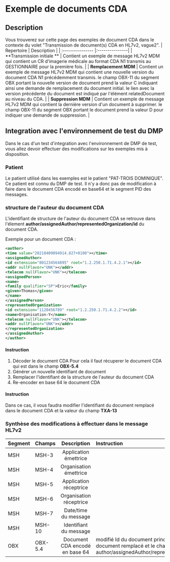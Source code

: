 # Exemple de documents CDA   

## Description
Vous trouverez sur cette page des exemples de document CDA  dans le contexte du volet "Transmission de document(s) CDA en HL7v2, vague2".
| Repertoire  | Description          |
| :--------------- |:---------------|
| **Transmission initiale **  |   Contient un exemple de message HL7v2 MDM qui contient un CR d'imagerie médicale au format CDA N1 transmis au GESTIONNAIRE pour la première fois.      | 
|  **Remplacement MDM** |   Contient un exemple de message HL7v2 MDM qui contient une nouvelle version du document CDA N1 précédemment transmis. le champ OBX-11 du segment OBX portant la nouvelle version de document prend la valeur C indiquant ainsi une demande de remplacement du document initial. le lien avec la version précédente du document est indiqué par l'élément relatedDocument au niveau du CDA.     | 
|  **Suppression MDM** |  Contient un exemple de message HL7v2 MDM qui contient la dernière version d'un document à supprimer. le champ OBX-11 du segment OBX portant le document prend la valeur D pour indiquer une demande de suppression.  | 

 
## Integration avec l'environnement de test du DMP
Dans le cas d'un test d'integration avec l'environnement de DMP de test, vous allez devoir effectuer des modifications sur les exemples mis à disposition.

### Patient
Le patient utilisé dans les exemples est le patient "PAT-TROIS DOMINIQUE". 
Ce patient est connu du DMP de test. Il n'y a donc pas de modification à faire dans le document CDA encodé en base64 et le segment PID des messages.


### structure de l'auteur du document CDA
L'identifiant de structure de l'auteur du document CDA se retrouve  dans l'élement **author/assignedAuthor/representedOrganization/id** du document CDA.

Exemple pour un document CDA : 
```XML
<author>
<time value="20210409094914.827+0100"></time>
<assignedAuthor>
<id extension="801234564895" root="1.2.250.1.71.4.2.1"></id>
<addr nullFlavor="UNK"></addr>
<telecom nullFlavor="UNK"></telecom>
<assignedPerson>
<name>
<family qualifier="SP">Eric</family>
<given>Thomas</given>
</name>
</assignedPerson>
<representedOrganization>
<id extension="1120456789" root="1.2.250.1.71.4.2.2"></id>
<name>Organisation-Y</name>
<telecom nullFlavor="UNK"></telecom>
<addr nullFlavor="UNK"></addr>
</representedOrganization>
</assignedAuthor>
</author>
```
#### Instruction

1. Décoder le document CDA
Pour cela il faut récuperer le document CDA qui est dans le champ **OBX-5.4** 
2. Générer un nouvelle identifiant de document
4. Remplacer l'identifiant de la structure de l'auteur du document CDA
5. Re-encoder en base 64 le document CDA



#### Instruction

Dans ce cas, il vous faudra modifier l'identifiant du document remplacé dans le document CDA et la valeur du champ **TXA-13**

### Synthèse des modifications à effectuer dans le message HL7v2

| Segment  | Champs          | Description | Instruction |
| :--------------- |:---------------| :-----:| :-----|
| MSH  |   MSH-3        |  Application émettrice  | |
| MSH  | MSH-4          |   Organisation émettrice  |  |
| MSH  | MSH-5          |    Application réceptrice  | |
| MSH  | MSH-6          |   Organisation réceptrice | |
| MSH  | MSH-7          |    Date/time du message | |
| MSH  | MSH-10          |   Identifiant du message  | |
| OBX  | OBX-5.4         |  Document CDA encodé en base 64    | modifié Id du document principal et/ou du document remplacé et le champ author/assignedAuthor/representedOrganization/id |






